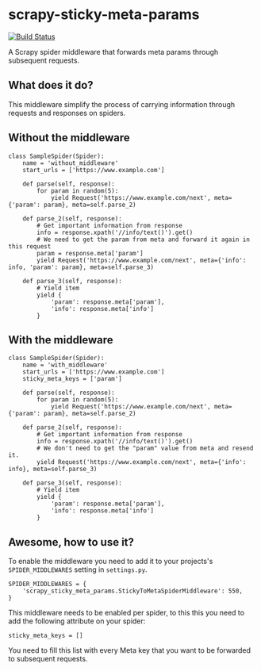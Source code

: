 # scrapy-sticky-meta-params

[![Build Status](https://travis-ci.com/heylouiz/scrapy-sticky-meta-params.svg?branch=master)](https://travis-ci.com/heylouiz/scrapy-sticky-meta-params)

A Scrapy spider middleware that forwards meta params through subsequent requests.

## What does it do?

This middleware simplify the process of carrying information through requests and responses on spiders.

## Without the middleware

    class SampleSpider(Spider):
        name = 'without_middleware'
        start_urls = ['https://www.example.com']

        def parse(self, response):
            for param in random(5):
                yield Request('https://www.example.com/next', meta={'param': param}, meta=self.parse_2)

        def parse_2(self, response):
            # Get important information from response
            info = response.xpath('//info/text()').get()
            # We need to get the param from meta and forward it again in this request
            param = response.meta['param']
            yield Request('https://www.example.com/next', meta={'info': info, 'param': param}, meta=self.parse_3)

        def parse_3(self, response):
            # Yield item
            yield {
                'param': response.meta['param'],
                'info': response.meta['info']
            }

## With the middleware

    class SampleSpider(Spider):
        name = 'with_middleware'
        start_urls = ['https://www.example.com']
        sticky_meta_keys = ['param']

        def parse(self, response):
            for param in random(5):
                yield Request('https://www.example.com/next', meta={'param': param}, meta=self.parse_2)

        def parse_2(self, response):
            # Get important information from response
            info = response.xpath('//info/text()').get()
            # We don't need to get the "param" value from meta and resend it.
            yield Request('https://www.example.com/next', meta={'info': info}, meta=self.parse_3)

        def parse_3(self, response):
            # Yield item
            yield {
                'param': response.meta['param'],
                'info': response.meta['info']
            }


## Awesome, how to use it?

To enable the middleware you need to add it to your projects's `SPIDER_MIDDLEWARES` setting in `settings.py`.

    SPIDER_MIDDLEWARES = {
        'scrapy_sticky_meta_params.StickyToMetaSpiderMiddleware': 550,
    }

This middleware needs to be enabled per spider, to this this you need to add the following attribute on your spider:

    sticky_meta_keys = []

You need to fill this list with every Meta key that you want to be forwarded to subsequent requests.
